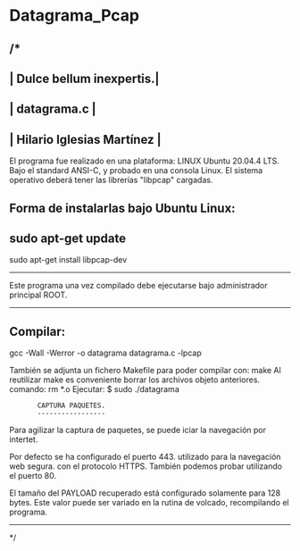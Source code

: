 # Datagrama_Pcap
/*
------------------------------
|     Dulce bellum inexpertis.|
-------------------------------
|        datagrama.c          |
-------------------------------
|   Hilario Iglesias Martínez | 
-------------------------------
El programa fue realizado
en una plataforma:
LINUX Ubuntu 20.04.4 LTS.
Bajo el standard ANSI-C,
y probado en una consola Linux.
El sistema operativo deberá tener las 
librerías "libpcap" cargadas.

Forma de instalarlas bajo Ubuntu Linux:
--------------------------------------
sudo apt-get update
---------------------------------------------
sudo apt-get install libpcap-dev

**********************************
Este programa una vez compilado
debe ejecutarse bajo administrador
principal ROOT.
************************************
Compilar:
---------

gcc -Wall -Werror -o datagrama   datagrama.c -lpcap

También se adjunta un fichero Makefile
para poder compilar con: make
Al reutilizar make es conveniente borrar
los archivos objeto anteriores.
comando: rm *.o
Ejecutar:
$ sudo ./datagrama

           CAPTURA PAQUETES.
           -----------------
Para agilizar la captura de paquetes,
se puede iciar la navegación por intertet.

Por defecto se ha configurado el puerto 443.
utilizado  para la navegación web segura.
con el protocolo HTTPS.
También podemos probar utilizando
el puerto 80.

El tamaño del PAYLOAD recuperado está
configurado solamente para 128 bytes.
Este valor puede ser variado en la rutina
de volcado, recompilando el programa.
*************************************
*/

